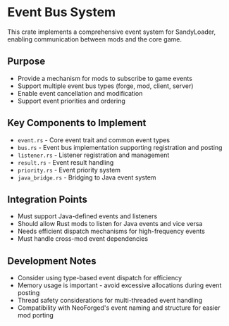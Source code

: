 # Event Bus System

This crate implements a comprehensive event system for SandyLoader, enabling communication between mods and the core game.

## Purpose

- Provide a mechanism for mods to subscribe to game events
- Support multiple event bus types (forge, mod, client, server)
- Enable event cancellation and modification
- Support event priorities and ordering

## Key Components to Implement

- `event.rs` - Core event trait and common event types
- `bus.rs` - Event bus implementation supporting registration and posting
- `listener.rs` - Listener registration and management
- `result.rs` - Event result handling
- `priority.rs` - Event priority system
- `java_bridge.rs` - Bridging to Java event system

## Integration Points

- Must support Java-defined events and listeners
- Should allow Rust mods to listen for Java events and vice versa
- Needs efficient dispatch mechanisms for high-frequency events
- Must handle cross-mod event dependencies

## Development Notes

- Consider using type-based event dispatch for efficiency
- Memory usage is important - avoid excessive allocations during event posting
- Thread safety considerations for multi-threaded event handling
- Compatibility with NeoForged's event naming and structure for easier mod porting
